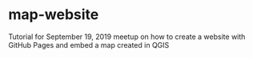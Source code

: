 # map-website
Tutorial for September 19, 2019 meetup on how to create a website with GitHub Pages and embed a map created in QGIS
